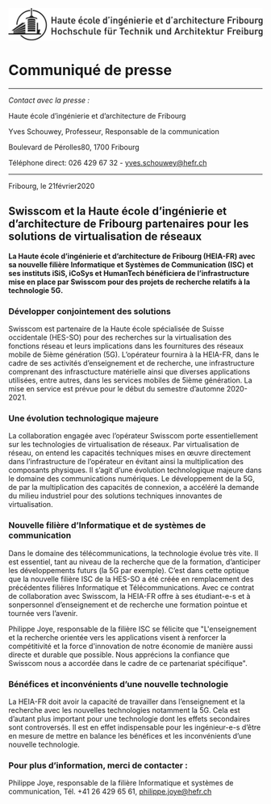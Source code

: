![HEIA-FR Logo](img/Logo_HEIA-FR_noir_Vecto_CS3.png)

# Communiqué de presse

***

*Contact avec la presse :* 

Haute école d’ingénierie et d’architecture de Fribourg

Yves Schouwey, Professeur, Responsable de la communication

Boulevard de Pérolles80, 1700 Fribourg

Téléphone direct: 026 429 67 32  - [yves.schouwey@hefr.ch](yves.schouwey@hefr.ch)

***

Fribourg, le 21février2020



## Swisscom et la Haute école d’ingénierie et d’architecture de Fribourg partenaires pour les solutions de virtualisation de réseaux

**La Haute école d’ingénierie et d’architecture de Fribourg (HEIA-FR) avec sa nouvelle filière Informatique et Systèmes de Communication (ISC) et ses instituts iSiS, iCoSys et HumanTech bénéficiera de l’infrastructure mise en place par Swisscom pour des projets de recherche relatifs à la technologie 5G.**



### Développer conjointement des solutions

Swisscom est partenaire de la Haute école spécialisée de Suisse occidentale (HES-SO) pour des recherches sur la virtualisation des fonctions réseau et leurs implications dans les fournitures des réseaux mobile de 5ième génération (5G). L’opérateur fournira à la HEIA-FR, dans le cadre de ses activités d’enseignement et de recherche, une infrastructure comprenant des infrasctucture matérielle ainsi que diverses applications utilisées, entre autres, dans les services mobiles de 5ième génération. La mise en service est prévue pour le début du semestre d’automne 2020-2021.



### Une évolution technologique majeure

La collaboration engagée avec l’opérateur Swisscom porte essentiellement sur les technologies de virtualisation de réseaux. Par virtualisation de réseau, on entend les capacités techniques mises en œuvre directement dans l’infrastructure de l’opérateur en évitant ainsi la multiplication des composants physiques. Il s’agit d’une évolution technologique majeure dans le domaine des communications numériques. Le développement de la 5G, de par la multiplication des capacités de connexion, a accéléré la demande du milieu industriel pour des solutions techniques innovantes de virtualisation.



### Nouvelle filière d’Informatique et de systèmes de communication

Dans le domaine des télécommunications, la technologie évolue très vite. Il est essentiel, tant au niveau de la recherche que de la formation, d’anticiper les développements futurs (la 5G par exemple). C’est dans cette optique que la nouvelle filière ISC de la HES-SO a été créée en remplacement des précédentes filières Informatique et Télécommunications. Avec ce contrat de collaboration avec Swisscom, la HEIA-FR offre à ses étudiant-e-s et à sonpersonnel d’enseignement et de recherche une formation pointue et tournée vers l’avenir.

Philippe Joye, responsable de la filière ISC se félicite que "L'enseignement et la recherche orientée vers les applications visent à renforcer la compétitivité et la force d'innovation de notre économie de manière aussi directe et durable que possible. Nous apprécions la confiance que Swisscom nous a accordée dans le cadre de ce partenariat spécifique".



### Bénéfices et inconvénients d’une nouvelle technologie

La HEIA-FR doit avoir la capacité de travailler dans l’enseignement et la recherche avec les nouvelles technologies notamment la 5G. Cela est d’autant plus important pour une technologie dont les effets secondaires sont controversés. Il est en effet indispensable pour les ingénieur-e-s d’être en mesure de mettre en balance les bénéfices et les inconvénients d’une nouvelle technologie.



### Pour plus d’information, merci de contacter :

Philippe Joye, responsable de la filière Informatique et systèmes de communication, Tél. +41 26 429 65 61, [philippe.joye@hefr.ch](philippe.joye@hefr.ch)

<br />

<br />

